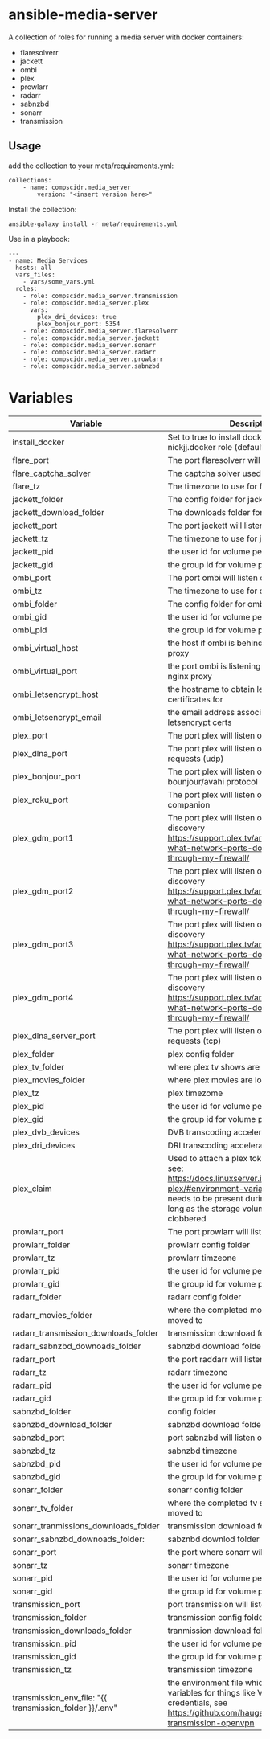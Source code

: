 # ansible-media-server
A collection of roles for running a media server with docker containers:
- flaresolverr
- jackett
- ombi
- plex
- prowlarr
- radarr
- sabnzbd
- sonarr
- transmission

## Usage
add the collection to your meta/requirements.yml:
```
collections:
    - name: compscidr.media_server
        version: "<insert version here>"
```

Install the collection:
```
ansible-galaxy install -r meta/requirements.yml
```

Use in a playbook:
```
---
- name: Media Services
  hosts: all
  vars_files:
    - vars/some_vars.yml
  roles:
    - role: compscidr.media_server.transmission
    - role: compscidr.media_server.plex
      vars:
        plex_dri_devices: true
        plex_bonjour_port: 5354
    - role: compscidr.media_server.flaresolverr
    - role: compscidr.media_server.jackett
    - role: compscidr.media_server.sonarr
    - role: compscidr.media_server.radarr
    - role: compscidr.media_server.prowlarr
    - role: compscidr.media_server.sabnzbd
```

# Variables
Variable                                | Description
--------------------------------------- | ------------------------------------------------------------------------------------------------------------------------------------------------------------------------------------------------------
install_docker                          | Set to true to install docker with the nickjj.docker role (defaults to false)
flare_port                              | The port flaresolverr will listen on
flare_captcha_solver                    | The captcha solver used for flaresolverr
flare_tz                                | The timezone to use for flaresolverr
jackett_folder                          | The config folder for jacket
jackett_download_folder                 | The downloads folder for jackett
jackett_port                            | The port jackett will listen on
jackett_tz                              | The timezone to use for jackett
jackett_pid                             | the user id for volume permissions
jackett_gid                             | the group id for volume permissions
ombi_port                               | The port ombi will listen on
ombi_tz                                 | The timezone to use for ombi
ombi_folder                             | The config folder for ombi
ombi_gid                                | the user id for volume permissions
ombi_pid                                | the group id for volume permissions
ombi_virtual_host                       | the host if ombi is behind a nginx reverse proxy
ombi_virtual_port                       | the port ombi is listening on behind the nginx proxy
ombi_letsencrypt_host                   | the hostname to obtain letsencrypt certificates for
ombi_letsencrypt_email                  | the email address associated with the letsencrypt certs
plex_port                               | The port plex will listen on
plex_dlna_port                          | The port plex will listen on for DNLA requests (udp)
plex_bonjour_port                       | The port plex will listen on for bounjour/avahi protocol
plex_roku_port                          | The port plex will listen on for roku companion
plex_gdm_port1                          | The port plex will listen on for GDM network discovery https://support.plex.tv/articles/201543147-what-network-ports-do-i-need-to-allow-through-my-firewall/
plex_gdm_port2                          | The port plex will listen on for GDM network discovery https://support.plex.tv/articles/201543147-what-network-ports-do-i-need-to-allow-through-my-firewall/
plex_gdm_port3                          | The port plex will listen on for GDM network discovery https://support.plex.tv/articles/201543147-what-network-ports-do-i-need-to-allow-through-my-firewall/
plex_gdm_port4                          | The port plex will listen on for GDM network discovery https://support.plex.tv/articles/201543147-what-network-ports-do-i-need-to-allow-through-my-firewall/
plex_dlna_server_port                   | The port plex will listen on for DNLA requests (tcp)
plex_folder                             | plex config folder
plex_tv_folder                          | where plex tv shows are located
plex_movies_folder                      | where plex movies are located
plex_tz                                 | plex timezome
plex_pid                                | the user id for volume permissions
plex_gid                                | the group id for volume permissions
plex_dvb_devices                        | DVB transcoding acceleration
plex_dri_devices                        | DRI transcoding acceleration
plex_claim                              | Used to attach a plex token to the server, see: https://docs.linuxserver.io/images/docker-plex/#environment-variables-e. This only needs to be present during initial setup as long as the storage volume hasn't been clobbered
prowlarr_port                           | The port prowlarr will listen on
prowlarr_folder                         | prowlarr config folder
prowlarr_tz                             | prowlarr timzeone
prowlarr_pid                            | the user id for volume permissions
prowlarr_gid                            | the group id for volume permissions
radarr_folder                           | radarr config folder
radarr_movies_folder                    | where the completed moves should be moved to
radarr_transmission_downloads_folder    | transmission download folder
radarr_sabnzbd_downoads_folder          | sabnzbd download folder
radarr_port                             | the port raddarr will listen on
radarr_tz                               | radarr timezone
radarr_pid                              | the user id for volume permissions
radarr_gid                              | the group id for volume permissions
sabnzbd_folder                          | config folder
sabnzbd_download_folder                 | sabnzbd download folder
sabnzbd_port                            | port sabnzbd will listen on
sabnzbd_tz                              | sabnzbd timezone
sabnzbd_pid                             | the user id for volume permission
sabnzbd_gid                             | the group id for volume permission
sonarr_folder                           | sonarr config folder
sonarr_tv_folder                        | where the completed tv shows will be moved to
sonarr_tranmissions_downloads_folder    | transmission download folder
sonarr_sabnzbd_downoads_folder:         | sabznbd downlod folder
sonarr_port                             | the port where sonarr will listen on
sonarr_tz                               | sonarr timezone
sonarr_pid                              | the user id for volume permissions
sonarr_gid                              | the group id for volume permissions
transmission_port                       | port transmission will listen on
transmission_folder                     | transmission config folder
transmission_downloads_folder           | tranmission download folder
transmission_pid                        | the user id for volume permissions
transmission_gid                        | the group id for volume permissions
transmission_tz                         | transmission timezone
transmission_env_file: "{{ transmission_folder }}/.env" | the environment file which contains env variables for things like VPN login credentials, see https://github.com/haugene/docker-transmission-openvpn

